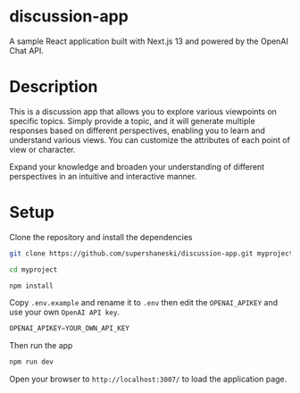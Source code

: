 discussion-app
======

A sample React application built with Next.js 13 and powered by the OpenAI Chat API. 

# Description

This is a discussion app that allows you to explore various viewpoints on specific topics. Simply provide a topic, and it will generate multiple responses based on different perspectives, enabling you to learn and understand various views. You can customize the attributes of each point of view or character. 

Expand your knowledge and broaden your understanding of different perspectives in an intuitive and interactive manner.

# Setup

Clone the repository and install the dependencies

```sh
git clone https://github.com/supershaneski/discussion-app.git myproject

cd myproject

npm install
```

Copy `.env.example` and rename it to `.env` then edit the `OPENAI_APIKEY` and use your own `OpenAI API key`.

```javascript
OPENAI_APIKEY=YOUR_OWN_API_KEY
```

Then run the app

```sh
npm run dev
```

Open your browser to `http://localhost:3007/` to load the application page.

